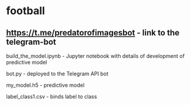 # football

## https://t.me/predatorofimagesbot - link to the telegram-bot

build_the_model.ipynb - Jupyter notebook with details of development of predictive model

bot.py - deployed to the Telegram API bot

my_model.h5 - predictive model

label_class1.csv - binds label to class

